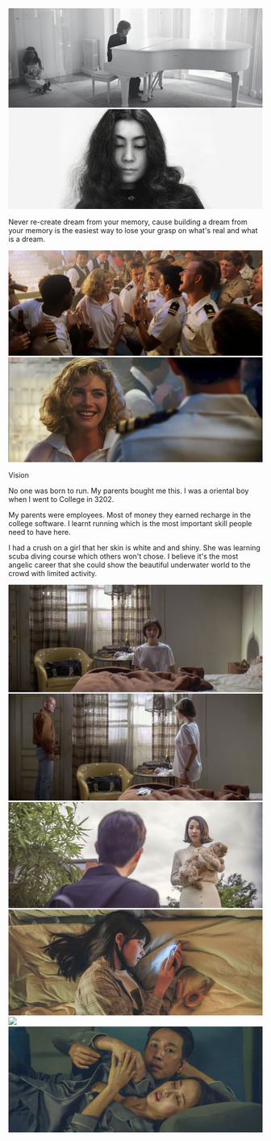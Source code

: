 <img src="assets/imagine.jpg" />
<img src="assets/yokoono.jpg" />

Never re-create dream from your memory, cause building a dream from your memory is the easiest way to lose your grasp on what's real and what is a dream.

<img src="assets/Top.Gun.1986.1.jpg" />
<img src="assets/Top.Gun.1986.2.jpg" />

Vision

No one was born to run. My parents bought me this. I was a oriental boy when I went to College in 3202.

My parents were employees. Most of money they earned recharge in the college software.
I learnt running which is the most important skill people need to have here.

I had a crush on a girl that her skin is white and and shiny.
She was learning scuba diving course which others won't chose.
I believe it's the most angelic career that she could show the beautiful underwater world to the crowd with limited activity.

<img src="assets/Pulp.Fiction.1994.1.jpg" />
<img src="assets/Pulp.Fiction.1994.2.jpg" />

<img src="assets/Parasite.2019.1.jpg" />
<img src="assets/Parasite.2019.2.jpg" />
<img src="assets/Parasite.2019.3.jpg" />
<img src="assets/Parasite.2019.4.jpg" />
